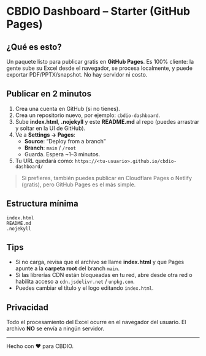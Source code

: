 
# CBDIO Dashboard – Starter (GitHub Pages)

## ¿Qué es esto?
Un paquete listo para publicar gratis en **GitHub Pages**. Es 100% cliente: la gente sube su Excel desde el navegador, se procesa localmente, y puede exportar PDF/PPTX/snapshot. No hay servidor ni costo.

## Publicar en 2 minutos
1. Crea una cuenta en GitHub (si no tienes).
2. Crea un repositorio nuevo, por ejemplo: `cbdio-dashboard`.
3. Sube **index.html**, **.nojekyll** y este **README.md** al repo (puedes arrastrar y soltar en la UI de GitHub).
4. Ve a **Settings → Pages**:
   - **Source**: “Deploy from a branch”
   - **Branch**: `main` / `/root`
   - Guarda. Espera ~1–3 minutos.
5. Tu URL quedará como: `https://<tu-usuario>.github.io/cbdio-dashboard/`

> Si prefieres, también puedes publicar en Cloudflare Pages o Netlify (gratis), pero GitHub Pages es el más simple.

## Estructura mínima
```
index.html
README.md
.nojekyll
```

## Tips
- Si no carga, revisa que el archivo se llame **index.html** y que Pages apunte a la **carpeta root** del branch `main`.
- Si las librerías CDN están bloqueadas en tu red, abre desde otra red o habilita acceso a `cdn.jsdelivr.net` / `unpkg.com`.
- Puedes cambiar el título y el logo editando `index.html`.

## Privacidad
Todo el procesamiento del Excel ocurre en el navegador del usuario. El archivo **NO** se envía a ningún servidor.

---

Hecho con ❤️ para CBDIO.
